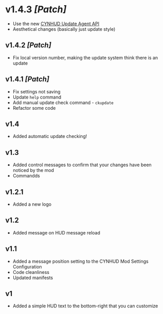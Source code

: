 # v1.4.3  *[Patch]*
- Use the new [CYNHUD Update Agent API](https://cynhud.api.frothywifi.cc)
- Aesthetical changes (basically just update style)
## v1.4.2 *[Patch]*
- Fix local version number, making the update system think there is an update
## v1.4.1 *[Patch]*
- Fix settings not saving
- Update `help` command
- Add manual update check command - `ckupdate`
- Refactor some code
## v1.4
- Added automatic update checking!
## v1.3
- Added control messages to confirm that your changes have been noticed by the mod
- Commandds
## v1.2.1
- Added a new logo
## v1.2
- Added message on HUD message reload
## v1.1
- Added a message position setting to the CYNHUD Mod Settings Configuration
- Code cleanliness
- Updated manifests
## v1
- Added a simple HUD text to the bottom-right that you can customize